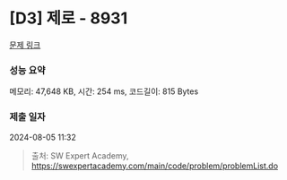 # [D3] 제로 - 8931 

[문제 링크](https://swexpertacademy.com/main/code/problem/problemDetail.do?contestProbId=AW5jBWLq7jwDFATQ) 

### 성능 요약

메모리: 47,648 KB, 시간: 254 ms, 코드길이: 815 Bytes

### 제출 일자

2024-08-05 11:32



> 출처: SW Expert Academy, https://swexpertacademy.com/main/code/problem/problemList.do